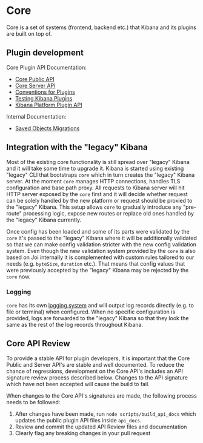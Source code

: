 # Core

Core is a set of systems (frontend, backend etc.) that Kibana and its plugins are built on top of.

## Plugin development

Core Plugin API Documentation:

- [Core Public API](/docs/development/core/public/kibana-plugin-core-public.md)
- [Core Server API](/docs/development/core/server/kibana-plugin-core-server.md)
- [Conventions for Plugins](./CONVENTIONS.md)
- [Testing Kibana Plugins](./TESTING.md)
- [Kibana Platform Plugin API](./docs/developer/architecture/kibana-platform-plugin-api.asciidoc)

Internal Documentation:

- [Saved Objects Migrations](./server/saved_objects/migrations/README.md)

## Integration with the "legacy" Kibana

Most of the existing core functionality is still spread over "legacy" Kibana and it will take some time to upgrade it.
Kibana is started using existing "legacy" CLI that bootstraps `core` which in turn creates the "legacy" Kibana server.
At the moment `core` manages HTTP connections, handles TLS configuration and base path proxy. All requests to Kibana server
will hit HTTP server exposed by the `core` first and it will decide whether request can be solely handled by the new
platform or request should be proxied to the "legacy" Kibana. This setup allows `core` to gradually introduce any "pre-route"
processing logic, expose new routes or replace old ones handled by the "legacy" Kibana currently.

Once config has been loaded and some of its parts were validated by the `core` it's passed to the "legacy" Kibana where
it will be additionally validated so that we can make config validation stricter with the new config validation system.
Even though the new validation system provided by the `core` is also based on Joi internally it is complemented with custom
rules tailored to our needs (e.g. `byteSize`, `duration` etc.). That means that config values that were previously accepted
by the "legacy" Kibana may be rejected by the `core` now.

### Logging

`core` has its own [logging system](./server/logging/README.mdx) and will output log records directly (e.g. to file or terminal) when configured. When no
specific configuration is provided, logs are forwarded to the "legacy" Kibana so that they look the same as the rest of the
log records throughout Kibana.

## Core API Review

To provide a stable API for plugin developers, it is important that the Core Public and Server API's are stable and
well documented. To reduce the chance of regressions, development on the Core API's includes an API signature review
process described below. Changes to the API signature which have not been accepted will cause the build to fail.

When changes to the Core API's signatures are made, the following process needs to be followed:

1. After changes have been made, run `node scripts/build_api_docs` which updates the public plugin API files inside `api_docs`.
2. Review and commit the updated API Review files and documentation
3. Clearly flag any breaking changes in your pull request
